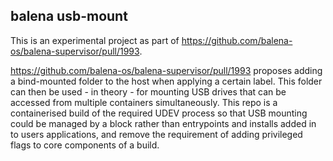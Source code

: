 ## balena usb-mount

This is an experimental project as part of https://github.com/balena-os/balena-supervisor/pull/1993.

https://github.com/balena-os/balena-supervisor/pull/1993 proposes adding a bind-mounted folder to the host when applying a certain label. This folder can then be used - in theory - for mounting USB drives that can be accessed from multiple containers simultaneously. This repo is a containerised build of the required UDEV process so that USB mounting could be managed by a block rather than entrypoints and installs added in to users applications, and remove the requirement of adding privileged flags to core components of a build.
